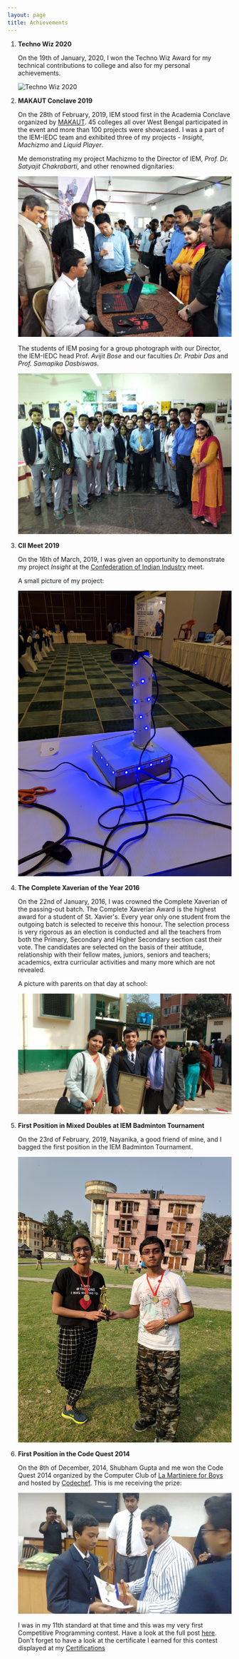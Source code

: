 ```yaml
---
layout: page
title: Achievements
---
```




1. **Techno Wiz 2020**

	On the 19th of January, 2020, I won the Techno Wiz Award for my technical contributions to college and also for my personal achievements.

	![Techno Wiz 2020](https://i.imgur.com/QJRhKZR.jpg)


1. **MAKAUT Conclave 2019**
	
	On the 28th of February, 2019, IEM stood first in the Academia Conclave organized by [MAKAUT](http://www.wbut.ac.in/). 45 colleges all over West Bengal participated in the event and more than 100 projects were showcased. I was a part of the IEM-IEDC team and exhibited three of my projects - *Insight*, *Machizmo* and *Liquid Player*.

	Me demonstrating my project Machizmo to the Director of IEM, *Prof. Dr. Satyajit Chakrabarti*, and other renowned dignitaries:
	
	![Machizmo](/assets/pictures/image3.jpg)

	
	The students of IEM posing for a group photograph with our Director, the IEM-IEDC head Prof. *Avijit Bose* and our faculties *Dr. Prabir Das* and *Prof. Samapika Dasbiswas*.
	
	![Group Picture](/assets/pictures/image4.jpg)


1. **CII Meet 2019**

	On the 16th of March, 2019, I was given an opportunity to demonstrate my project *Insight* at the [Confederation of Indian Industry](https://www.cii.in/) meet. 

	A small picture of my project:
	
	![Insight](/assets/pictures/image5.jpg)


1. **The Complete Xaverian of the Year 2016**

	On the 22nd of January, 2016, I was crowned the Complete Xaverian of the passing-out batch. The Complete Xaverian Award is the highest award for a student of St. Xavier's. Every year only one student from the outgoing batch is selected to receive this honour. The selection process is very rigorous as an election is conducted and all the teachers from both the Primary, Secondary and Higher Secondary section cast their vote. The candidates are selected on the basis of their attitude, relationship with their fellow mates, juniors, seniors and teachers; academics, extra curricular activities and many more which are not revealed.

	A picture with parents on that day at school:
	
	![Complete Xaverian](/assets/pictures/image6.jpg)

1. **First Position in Mixed Doubles at IEM Badminton Tournament**
	
	On the 23rd of February, 2019, Nayanika, a good friend of mine, and I bagged the first position in the IEM Badminton Tournament.

	![Pic with Nayanika](/assets/pictures/image7.jpg)

1. **First Position in the Code Quest 2014**

	On the 8th of December, 2014, Shubham Gupta and me won the Code Quest 2014 organized by the Computer Club of [La Martiniere for Boys](http://lamartiniereforboys.co/) and hosted by [Codechef](https://www.codechef.com/). This is me receiving the prize:

	![Code Quest](/assets/pictures/image12.jpg)

	I was in my 11th standard at that time and this was my very first Competitive Programming contest. Have a look at the full post [here](https://www.facebook.com/CodeChef/posts/codechefforschools-in-kolkata-thanks-to-animesh-fatehpuria-from-la-martiniere-fo/10152547279632799/). Don't forget to have a look at the certificate I earned for this contest displayed at my [Certifications](/Certifications.md)